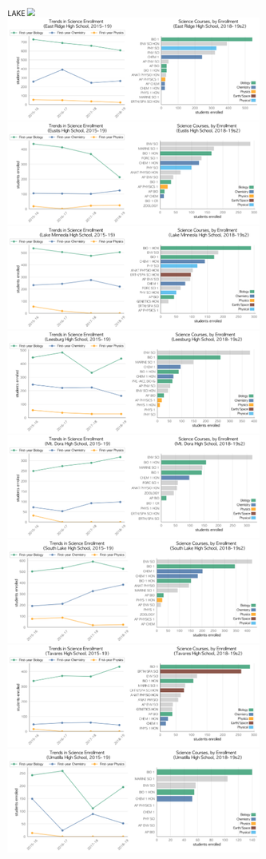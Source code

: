 LAKE
![](../School_plots/ALEE_ACADE.png)
![](../School_plots/LAKE/EAST_RIDGE.png)
![](../School_plots/LAKE/EUSTIS.png)
![](../School_plots/LAKE/LAKE_MINNE.png)
![](../School_plots/LAKE/LEESBURG.png)
![](../School_plots/LAKE/MT_DORA.png)
![](../School_plots/LAKE/SOUTH_LAKE.png)
![](../School_plots/LAKE/TAVARES.png)
![](../School_plots/LAKE/UMATILLA.png)
